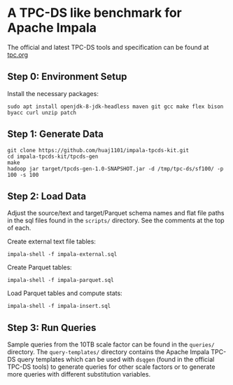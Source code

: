 # A TPC-DS like benchmark for Apache Impala

The official and latest TPC-DS tools and specification can be found at
[tpc.org](http://www.tpc.org/tpc_documents_current_versions/current_specifications.asp)

## Step 0: Environment Setup

Install the necessary packages:

```
sudo apt install openjdk-8-jdk-headless maven git gcc make flex bison byacc curl unzip patch
```

## Step 1: Generate Data

```
git clone https://github.com/huaj1101/impala-tpcds-kit.git
cd impala-tpcds-kit/tpcds-gen
make
hadoop jar target/tpcds-gen-1.0-SNAPSHOT.jar -d /tmp/tpc-ds/sf100/ -p 100 -s 100
```

## Step 2: Load Data


Adjust the source/text and target/Parquet schema names and flat file paths in the sql files found in the `scripts/` directory.  See the comments at the top of each.

Create external text file tables:

```
impala-shell -f impala-external.sql
```

Create Parquet tables:

```
impala-shell -f impala-parquet.sql
```

Load Parquet tables and compute stats:

```
impala-shell -f impala-insert.sql
```

## Step 3: Run Queries

Sample queries from the 10TB scale factor can be found in the `queries/` directory.  The `query-templates/` directory contains the Apache Impala TPC-DS query templates which can be used with `dsqgen` (found in the official TPC-DS tools) to generate queries for other scale factors or to generate more queries with different substitution variables.
